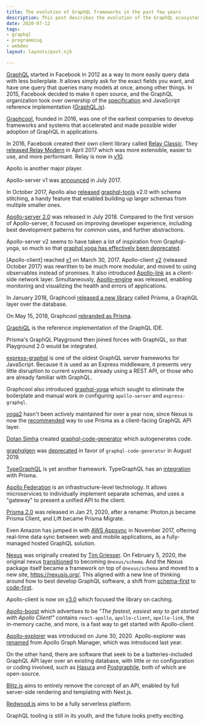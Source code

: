 ```yaml
---
title: The evolution of GraphQL frameworks in the past few years
description: This post describes the evolution of the GraphQL ecosystem in the past few years as I've seen it.
date: 2020-07-12
tags:
- graphql
- programming
- webdev
layout: layouts/post.njk

---
```

[GraphQL](https://graphql.org/) started in Facebook in 2012 as a way to more easily query data with less boilerplate. It allows simply ask for the exact fields you want, and have one query that queries many models at once, among other things. In 2015, Facebook decided to make it open source, and the GraphQL organization took over ownership of the [specification](https://spec.graphql.org/) and JavaScript reference implementation ([GraphQL.js](https://github.com/graphql/graphql-js)).

[Graphcool](https://www.graph.cool/), founded in 2016, was one of the earliest companies to develop frameworks and systems that accelerated and made possible wider adoption of GraphQL in applications.

In 2016, Facebook created their own client library called [Relay Classic](https://relay.dev/). They [released Relay Modern](https://engineering.fb.com/data-infrastructure/relay-modern-simpler-faster-more-extensible/) in April 2017 which was more extensible, easier to use, and more performant. Relay is now in [v10](https://github.com/facebook/relay/releases/tag/v10.0.0). 



Apollo is another major player. 

Apollo-server v1 was [announced](https://www.apollographql.com/blog/apollo-server-1-0-a-graphql-server-for-all-node-js-frameworks-2b37d3342f7c/) in July 2017. 

In October 2017, Apollo also [released](https://www.apollographql.com/blog/graphql-tools-2-0-with-schema-stitching-8944064904a5/) [graphql-tools](https://github.com/ardatan/graphql-tools) v2.0 with schema stitching, a handy feature that enabled building up larger schemas from multiple smaller ones.

[Apollo-server 2.0](https://www.apollographql.com/blog/apollo-server-2-0-30c9bbb4ab5e/) was released in July 2018. Compared to the first version of Apollo-server, it focused on improving developer experience, including best development patterns for common uses, and further abstractions.

Apollo-server v2 seems to have taken a lot of inspiration from Graphql-yoga, so much so that [graphql yoga has effectively been deprecated](https://github.com/prisma-labs/graphql-yoga/issues/449#issuecomment-430540661).



[Apollo-client] reached [v1](https://github.com/apollographql/apollo-client/releases/tag/v1.0.0) on March 30, 2017. Apollo-client [v2](https://www.apollographql.com/blog/apollo-client-2-0-5c8d0affcec7/) (released October 2017) was rewritten to be much more modular, and moved to using observables instead of promises. It also introduced [Apollo-link](https://github.com/apollographql/apollo-link) as a client-side network layer. Simultaneously, [Apollo-engine](https://www.apollographql.com/blog/apollo-engine-and-graphql-error-tracking-e7dd3ce8b99d/) was released, enabling monitoring and visualizing the health and errors of applications.

In January 2018, Graphcool [released a new library](https://www.prisma.io/blog/introducing-prisma-1ff423fd629e) called Prisma, a GraphQL layer over the database.

On May 15, 2018, Graphcool [rebranded as Prisma](https://www.prisma.io/blog/prisma-raises-4-5m-to-build-the-graphql-data-layer-for-all-databases-663484df0f60).



[GraphiQL](https://github.com/graphql/graphiql) is the reference implementation of the GraphQL IDE.

Prisma's GraphQL Playground then joined forces with GraphiQL, so that Playground 2.0 would be integrated.



[express-graphql](https://github.com/graphql/express-graphql) is one of the oldest GraphQL server frameworks for JavaScript. Because it is used as an Express middleware, it presents very little disruption to current systems already using a REST API, or those who are already familiar with GraphQL.

Graphcool also introduced [graphql-yoga](https://github.com/prisma-labs/graphql-yoga) which sought to eliminate the boilerplate and manual work in configuring `apollo-server` and  `express-graphql`.

[yoga2](https://github.com/prisma-labs/yoga2) hasn't been actively maintained for over a year now, since Nexus is now the [recommended](https://www.prisma.io/docs/understand-prisma/prisma-in-your-stack) way to use Prisma as a client-facing GraphQL API layer.

[Dotan Simha](https://github.com/dotansimha) created [graphql-code-generator](https://graphql-code-generator.com/) which autogenerates code.

[graphqlgen](https://github.com/prisma-labs/graphqlgen#deprecation-note) was [deprecated](https://github.com/prisma-labs/graphqlgen/pull/484) in favor of `graphql-code-generator` in August 2019.

[TypeGraphQL](https://typegraphql.com/) is yet another framework. TypeGraphQL has an [integration](https://github.com/MichalLytek/type-graphql/issues/476) with Prisma.

[Apollo Federation](https://www.apollographql.com/docs/apollo-server/federation/introduction/) is an infrastructure-level technology. It allows microservices to individually implement separate schemas, and uses a "gateway" to present a unified API to the client.

[Prisma 2.0](https://www.prisma.io/) was released in Jan 21, 2020, after a rename: Photon.js became Prisma Client, and Lift became Prisma Migrate.



Even Amazon has jumped in with [AWS Appsync](https://aws.amazon.com/appsync/) in November 2017, offering real-time data sync between web and mobile applications, as a fully-managed hosted GraphQL solution.



[Nexus](https://nexus.js.org/) was originally created by [Tim Griesser](https://github.com/tgriesser). On February 5, 2020, the original nexus [transitioned](https://github.com/graphql-nexus/schema/issues/373) to becoming `@nexus/schema`. And the Nexus package itself became a framework on top of `@nexus/schema` and moved to a new site, https://nexusjs.org/. This aligned with a new line of thinking around how to best develop GraphQL software, a shift from [schema-first](https://blog.logrocket.com/code-first-vs-schema-first-development-graphql/) to [code-first](https://www.prisma.io/blog/introducing-graphql-nexus-code-first-graphql-server-development-ll6s1yy5cxl5/). 

Apollo-client is now on [v3.0](https://github.com/apollographql/apollo-client/releases/tag/v3.0.0) which focused the library on caching.



[Apollo-boost](https://www.npmjs.com/package/apollo-boost) which advertises to be _"The fastest, easiest way to get started with Apollo Client!"_  contains `react-apollo`, `apollo-client`, `apollo-link`, the in-memory cache, and more, is a fast way to get started with Apollo-client.



[Apollo-explorer](https://www.apollographql.com/blog/introducing-the-apollo-explorer/) was introduced on June 30, 2020. Apollo-explorer was [renamed](https://www.apollographql.com/blog/graph-manager-is-now-studio/) from Apollo Graph Manager, which was introduced last year.



On the other hand, there are software that seek to be a batteries-included GraphQL API layer over an existing database, with little or no configuration or coding involved, such as [Hasura](https://hasura.io/) and [Postgraphile](https://www.graphile.org/postgraphile/), both of which are open-source.



[Blitz.js](https://github.com/blitz-js/blitz) aims to entirely remove the concept of an API, enabled by full server-side rendering and templating with Next.js.

[Redwood.js](https://redwoodjs.com/) aims to be a fully serverless platform.

GraphQL tooling is still in its youth, and the future looks pretty exciting.